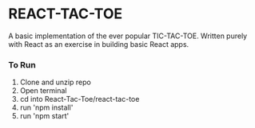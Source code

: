 # REACT-TAC-TOE

A basic implementation of the ever popular TIC-TAC-TOE. Written purely with React as an exercise in building basic React apps.

### To Run
1. Clone and unzip repo
2. Open terminal
3. cd into React-Tac-Toe/react-tac-toe
4. run 'npm install'
5. run 'npm start'
